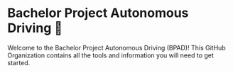 # Bachelor Project Autonomous Driving 🚗

Welcome to the Bachelor Project Autonomous Driving (BPAD)! This GitHub Organization contains all the tools and information you will need to get started.
